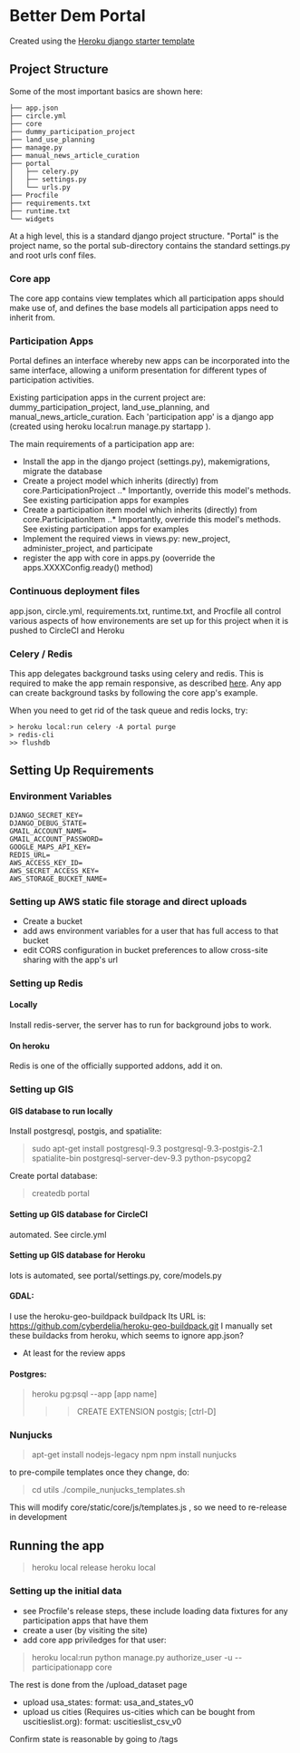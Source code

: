 # Better Dem Portal

Created using the [Heroku django starter template](https://github.com/heroku/heroku-django-template/)

## Project Structure

Some of the most important basics are shown here:

```
├── app.json
├── circle.yml
├── core
├── dummy_participation_project
├── land_use_planning
├── manage.py
├── manual_news_article_curation
├── portal
│   ├── celery.py
│   ├── settings.py
│   └── urls.py
├── Procfile
├── requirements.txt
├── runtime.txt
└── widgets
```

At a high level, this is a standard django project structure.
"Portal" is the project name, so the portal sub-directory contains the standard settings.py and root urls conf files.

### Core app
The core app contains view templates which all participation apps should make use of, and defines the base models all participation apps need to inherit from.

### Participation Apps
Portal defines an interface whereby new apps can be incorporated into the same interface, allowing a uniform presentation for different types of participation activities.

Existing participation apps in the current project are: dummy_participation_project, land_use_planning, and manual_news_article_curation.
Each 'participation app' is a django app (created using heroku local:run manage.py startapp <appname>).

The main requirements of a participation app are:
* Install the app in the django project (settings.py), makemigrations, migrate the database
* Create a project model which inherits (directly) from core.ParticipationProject
..* Importantly, override this model's methods. See existing participation apps for examples
* Create a participation item model which inherits (directly) from core.ParticipationItem
..* Importantly, override this model's methods. See existing participation apps for examples
* Implement the required views in views.py: new_project, administer_project, and participate
* register the app with core in apps.py (ooverride the apps.XXXXConfig.ready() method)

### Continuous deployment files
app.json, circle.yml, requirements.txt, runtime.txt, and Procfile all control various aspects of how environements are set up for this project when it is pushed to CircleCI and Heroku

### Celery / Redis
This app delegates background tasks using celery and redis.
This is required to make the app remain responsive, as described [here](https://devcenter.heroku.com/articles/background-jobs-queueing).
Any app can create background tasks by following the core app's example.

When you need to get rid of the task queue and redis locks, try:
```
> heroku local:run celery -A portal purge
> redis-cli
>> flushdb
```
## Setting Up Requirements

### Environment Variables

```
DJANGO_SECRET_KEY=
DJANGO_DEBUG_STATE=
GMAIL_ACCOUNT_NAME=
GMAIL_ACCOUNT_PASSWORD=
GOOGLE_MAPS_API_KEY=
REDIS_URL=
AWS_ACCESS_KEY_ID=
AWS_SECRET_ACCESS_KEY=
AWS_STORAGE_BUCKET_NAME=
```
### Setting up AWS static file storage and direct uploads

 - Create a bucket
 - add aws environment variables for a user that has full access to that bucket
 - edit CORS configuration in bucket preferences to allow cross-site sharing with the app's url

### Setting up Redis

#### Locally
Install redis-server, the server has to run for background jobs to work.


#### On heroku
Redis is one of the officially supported addons, add it on.



### Setting up GIS 

#### GIS database to run locally

Install postgresql, postgis, and spatialite:

> sudo apt-get install postgresql-9.3 postgresql-9.3-postgis-2.1 spatialite-bin postgresql-server-dev-9.3 python-psycopg2

Create portal database:
> createdb portal

#### Setting up GIS database for CircleCI

automated. See circle.yml

#### Setting up GIS database for Heroku

lots is automated, see portal/settings.py, core/models.py

#### GDAL:

I use the heroku-geo-buildpack buildpack
Its URL is: https://github.com/cyberdelia/heroku-geo-buildpack.git
I manually set these buildacks from heroku, which seems to ignore app.json?
 - At least for the review apps

#### Postgres:

> heroku pg:psql --app [app name]
>>> CREATE EXTENSION postgis;
>>> [ctrl-D]

### Nunjucks

> apt-get install nodejs-legacy npm
> npm install nunjucks

to pre-compile templates once they change, do:
> cd utils
> ./compile_nunjucks_templates.sh

This will modify core/static/core/js/templates.js , so we need to re-release in development

## Running the app

> heroku local release
> heroku local

### Setting up the initial data
 - see Procfile's release steps, these include loading data fixtures for any participation apps that have them
 - create a user (by visiting the site)
 - add core app priviledges for that user:
> heroku local:run python manage.py authorize_user -u <username> --participationapp core

The rest is done from the /upload_dataset page

 - upload usa_states: format: usa_and_states_v0
 - upload us cities (Requires us-cities which can be bought from uscitieslist.org): format: uscitieslist_csv_v0

Confirm state is reasonable by going to /tags

